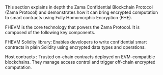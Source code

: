 This section explains in depth the Zama Confidential Blockchain Protocol (Zama Protocol) and demonstrates how it can bring encrypted computation to smart contracts using Fully Homomorphic Encryption (FHE).

FHEVM is the core technology that powers the Zama Protocol. It is composed of the following key components.


FHEVM Solidity library: Enables developers to write confidential smart contracts in plain Solidity using encrypted data types and operations.

Host contracts : Trusted on-chain contracts deployed on EVM-compatible blockchains. They manage access control and trigger off-chain encrypted computation.
